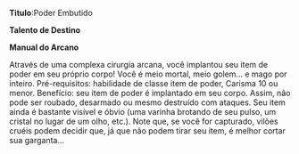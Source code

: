 **Titulo**:Poder Embutido

**Talento de Destino**

**Manual do Arcano**

 Através de uma complexa cirurgia arcana, você implantou seu item de poder em seu próprio corpo! Você é meio mortal, meio golem... e mago por inteiro. Pré-requisitos: habilidade de classe item de poder, Carisma 10 ou menor. Benefício: seu item de poder é implantado em seu corpo. Assim, não pode ser roubado, desarmado ou mesmo destruído com ataques. Seu item ainda é bastante visível e óbvio (uma varinha brotando de seu pulso, um cristal no lugar de um olho, etc.). Note que, se você for capturado, vilões cruéis podem decidir que, já que não podem tirar seu item, é melhor cortar sua garganta...
